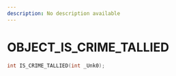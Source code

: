 ```yaml
---
description: No description available 
---
```


# OBJECT\_IS_CRIME_TALLIED

```cpp
int IS_CRIME_TALLIED(int _Unk0);
```